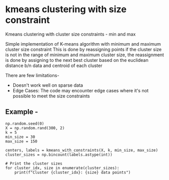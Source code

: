 # kmeans clustering with size constraint
Kmeans clustering with cluster size constraints - min and max



Simple implementation of K-means algorithm with minimum and maximum cluster size constraint
This is done by reassigning points if the cluster size is not in the range of minimum and maximum cluster size, 
the reassignment is done by assigning to the next best cluster based on the euclidean distance b/n data and centroid
of each cluster

There are few limitations-
- Doesn't work well on sparse data
- Edge Cases: The code may encounter edge cases where it's not possible to meet the size constraints

## Example -

~~~
np.random.seed(0)
X = np.random.rand(300, 2)
k = 5
min_size = 30
max_size = 150

centers, labels = kmeans_with_constraints(X, k, min_size, max_size)
cluster_sizes = np.bincount(labels.astype(int))

# Print the cluster sizes
for cluster_idx, size in enumerate(cluster_sizes):
    print(f"Cluster {cluster_idx}: {size} data points")
~~~
